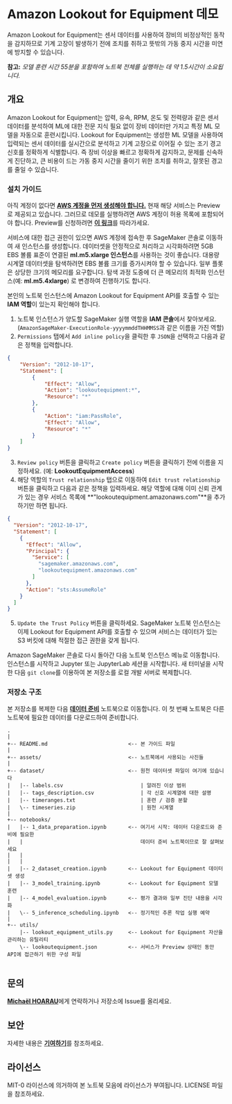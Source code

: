 # Amazon Lookout for Equipment 데모
Amazon Lookout for Equipment는 센서 데이터를 사용하여 장비의 비정상적인 동작을 감지하므로 기계 고장이 발생하기 전에 조치를 취하고 뜻밖의 가동 중지 시간을 미연에 방지할 수 있습니다.

**참고:** *모델 훈련 시간 55분을 포함하여 노트북 전체를 실행하는 데 약 1.5시간이 소요됩니다.*

## 개요
Amazon Lookout for Equipment는 압력, 유속, RPM, 온도 및 전력량과 같은 센서 데이터를 분석하여 ML에 대한 전문 지식 필요 없이 장비 데이터만 가지고 특정 ML 모델을 자동으로 훈련시킵니다. Lookout for Equipment는 생성한 ML 모델을 사용하여 입력되는 센서 데이터를 실시간으로 분석하고 기계 고장으로 이어질 수 있는 조기 경고 신호를 정확하게 식별합니다. 즉 장비 이상을 빠르고 정확하게 감지하고, 문제를 신속하게 진단하고, 큰 비용이 드는 가동 중지 시간을 줄이기 위한 조치를 취하고, 잘못된 경고를 줄일 수 있습니다.

### 설치 가이드
아직 계정이 없다면 [**AWS 계정을 먼저 생성해야 합니다.**](https://portal.aws.amazon.com/gp/aws/developer/registration/index.html) 현재 해당 서비스는 Preview로 제공되고 있습니다. 그러므로 데모를 실행하려면 AWS 계정이 허용 목록에 포함되어야 합니다. Preview를 신청하려면 [**이 링크**](https://pages.awscloud.com/Amazon-Lookout-for-Equipment-Preview.html)를 따라가세요.

서비스에 대한 접근 권한이 있으면 AWS 계정에 접속한 후 SageMaker 콘솔로 이동하여 새 인스턴스를 생성합니다. 데이터셋을 안정적으로 처리하고 시각화하려면 5GB EBS 볼륨 표준이 연결된 **ml.m5.xlarge 인스턴스**를 사용하는 것이 좋습니다. 대용량 시계열 데이터셋을 탐색하려면 EBS 볼륨 크기를 증가시켜야 할 수 있습니다. 일부 플롯은 상당한 크기의 메모리를 요구합니다. 탐색 과정 도중에 더 큰 메모리의 최적화 인스턴스(예: **ml.m5.4xlarge**) 로 변경하여 진행하기도 합니다.

본인의 노트북 인스턴스에 Amazon Lookout for Equipment API를 호출할 수 있는 **IAM 역할**이 있는지 확인해야 합니다.

1. 노트북 인스턴스가 양도할 SageMaker 실행 역할을 **IAM 콘솔**에서 찾아보세요. (`AmazonSageMaker-ExecutionRole-yyyymmddTHHMMSS`과 같은 이름을 가진 역할)
2. `Permissions` 탭에서 `Add inline policy`을 클릭한 후 `JSON`을 선택하고 다음과 같은 정책을 입력합니다.

```json
{
    "Version": "2012-10-17",
    "Statement": [
        {
            "Effect": "Allow",
            "Action": "lookoutequipment:*",
            "Resource": "*"
        },
        {
            "Action": "iam:PassRole",
            "Effect": "Allow",
            "Resource": "*"
        }
    ]
}
```
3. `Review policy` 버튼을 클릭하고 `Create policy` 버튼을 클릭하기 전에 이름을 지정하세요. (예: **LookoutEquipmentAccess**)
4. 해당 역할의 `Trust relationship` 탭으로 이동하여 `Edit trust relationship` 버튼을 클릭하고 다음과 같은 정책을 입력하세요. 해당 역할에 대해 이미 신뢰 관계가 있는 경우 서비스 목록에 **"lookoutequipment.amazonaws.com"**을 추가하기만 하면 됩니다.

```json
{
  "Version": "2012-10-17",
  "Statement": [
    {
      "Effect": "Allow",
      "Principal": {
        "Service": [
          "sagemaker.amazonaws.com",
          "lookoutequipment.amazonaws.com"
        ]
      },
      "Action": "sts:AssumeRole"
    }
  ]
}
```
5. `Update the Trust Policy` 버튼을 클릭하세요. SageMaker 노트북 인스턴스는 이제 Lookout for Equipment API를 호출할 수 있으며 서비스는 데이터가 있는 S3 버킷에 대해 적절한 접근 권한을 갖게 됩니다. 

Amazon SageMaker 콘솔로 다시 돌아간 다음 노트북 인스턴스 메뉴로 이동합니다. 인스턴스를 시작하고 Jupyter 또는 JupyterLab 세션을 시작합니다. 새 터미널을 시작한 다음 `git clone`를 이용하여 본 저장소를 로컬 개발 서버로 복제합니다.

### 저장소 구조
본 저장소를 복제한 다음 [**데이터 준비**](notebooks/1_data_preparation.ipynb) 노트북으로 이동합니다. 이 첫 번째 노트북은 다른 노트북에 필요한 데이터를 다운로드하여 준비합니다.

```
.
|
+-- README.md                          <-- 본 가이드 파일
|
+-- assets/                            <-- 노트북에서 사용되는 사진들
|
+-- dataset/                           <-- 원천 데이터셋 파일이 여기에 있습니다
|   |-- labels.csv                         | 알려진 이상 범위
|   |-- tags_description.csv               | 각 신호 시계열에 대한 설명
|   |-- timeranges.txt                     | 훈련 / 검증 분할
|   \-- timeseries.zip                     | 원천 시계열
|
+-- notebooks/
|   |-- 1_data_preparation.ipynb       <-- 여기서 시작: 데이터 다운로드와 준비에 필요한
|   |                                      데이터 준비 노트북이므로 잘 살펴보세요
|   |                                      
|   |
|   |-- 2_dataset_creation.ipynb       <-- Lookout for Equipment 데이터셋 생성
|   |-- 3_model_training.ipynb         <-- Lookout for Equipment 모델 훈련
|   |-- 4_model_evaluation.ipynb       <-- 평가 결과와 일부 진단 내용을 시각화
|   \-- 5_inference_scheduling.ipynb   <-- 정기적인 추론 작업 실행 예약
|
+-- utils/
    |-- lookout_equipment_utils.py     <-- Lookout for Equipment 자산을 관리하는 유틸리티
    \-- lookoutequipment.json          <-- 서비스가 Preview 상태인 동안 API에 접근하기 위한 구성 파일
                                          
```

## 문의
[**Michaël HOARAU**](mailto:michoara@amazon.fr)에게 연락하거나 저장소에 Issue를 올리세요.

## 보안
자세한 내용은 [**기여하기**](CONTRIBUTING.md#security-issue-notifications)를 참조하세요.

## 라이선스
MIT-0 라이선스에 의거하여 본 노트북 모음에 라이선스가 부여됩니다. LICENSE 파일을 참조하세요.
